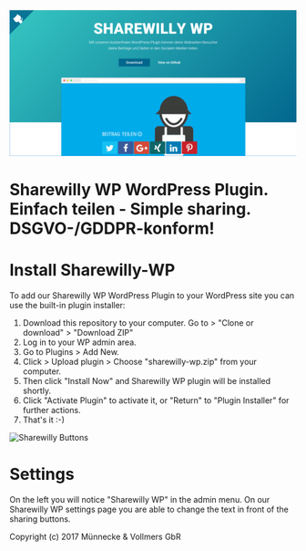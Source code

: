 ![Sharewilly Logo](https://github.com/sharewilly/sharewilly/blob/master/images/sharewilly-promotion.png)

# Sharewilly WP WordPress Plugin. Einfach teilen - Simple sharing. DSGVO-/GDDPR-konform! 

# Install Sharewilly-WP

To add our Sharewilly WP WordPress Plugin to your WordPress site you can use the built-in plugin installer:

1. Download this repository to your computer. Go to > "Clone or download" > "Download ZIP"  
2. Log in to your WP admin area.
3. Go to Plugins > Add New. 
4. Click > Upload plugin > Choose "sharewilly-wp.zip" from your computer.
5. Then click "Install Now" and Sharewilly WP plugin will be installed shortly.
6. Click "Activate Plugin" to activate it, or "Return" to "Plugin Installer" for further actions.
7. That's it :-)

![Sharewilly Buttons](https://www.teufelswerk.net/wp-content/uploads/2017/09/sharewilly-buttons.png)

# Settings

On the left you will notice "Sharewilly WP" in the admin menu. On our Sharewilly WP settings page you are able to change the text in front of the sharing buttons.

Copyright (c) 2017 Münnecke & Vollmers GbR
